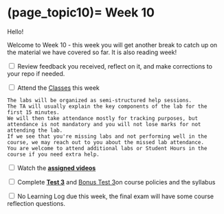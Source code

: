 (page_topic10)=
Week 10
=======================

Hello!

Welcome to Week 10 - this week you will get another break to catch up on the material we have covered so far. It is also reading week!

<label><input type="checkbox" id="week10_task1" class="box"> Review feedback you received, reflect on it, and make corrections to your repo if needed. </input></label>

<label><input type="checkbox" id="week10_task2" class="box"> Attend the [Classes](classes.md) this week </input></label>

```{tip}
The labs will be organized as semi-structured help sessions.
The TA will usually explain the key components of the lab for the first 15 minutes.
We will then take attendance mostly for tracking purposes, but attendance is not mandatory and you will not lose marks for not attending the lab.
If we see that you're missing labs and not performing well in the course, we may reach out to you about the missed lab attendance.
You are welcome to attend additional labs or Student Hours in the course if you need extra help.
```
<label><input type="checkbox" id="week10_task4" class="box"> Watch the **[assigned videos](./videos.md)**</input></label>

<label><input type="checkbox" id="week10_task5" class="box"> Complete **[Test 3](./test3.md)** and [Bonus Test 3](./test3_bonus.md)on course policies and the syllabus</input></label>

<label><input type="checkbox" id="week10_task6" class="box"> No Learning Log due this week, the final exam will have some course reflection questions.</input></label>